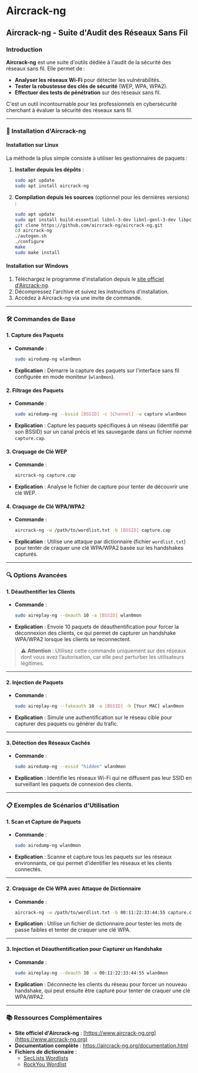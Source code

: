 # Aircrack-ng

## Aircrack-ng - Suite d'Audit des Réseaux Sans Fil

### Introduction

**Aircrack-ng** est une suite d'outils dédiée à l'audit de la sécurité des réseaux sans fil. Elle permet de :

* **Analyser les réseaux Wi-Fi** pour détecter les vulnérabilités.
* **Tester la robustesse des clés de sécurité** (WEP, WPA, WPA2).
* **Effectuer des tests de pénétration** sur des réseaux sans fil.

C'est un outil incontournable pour les professionnels en cybersécurité cherchant à évaluer la sécurité des réseaux sans fil.

***

### 🚀 Installation d'Aircrack-ng

#### Installation sur Linux

La méthode la plus simple consiste à utiliser les gestionnaires de paquets :

1.  **Installer depuis les dépôts** :

    ```bash
    sudo apt update
    sudo apt install aircrack-ng
    ```
2.  **Compilation depuis les sources** (optionnel pour les dernières versions) :

    ```bash
    sudo apt update
    sudo apt install build-essential libnl-3-dev libnl-genl-3-dev libpcap-dev
    git clone https://github.com/aircrack-ng/aircrack-ng.git
    cd aircrack-ng
    ./autogen.sh
    ./configure
    make
    sudo make install
    ```

#### Installation sur Windows

1. Téléchargez le programme d'installation depuis le [site officiel d'Aircrack-ng](https://www.aircrack-ng.org/).
2. Décompressez l'archive et suivez les instructions d'installation.
3. Accédez à Aircrack-ng via une invite de commande.

***

### 🛠️ Commandes de Base

#### 1. **Capture des Paquets**

*   **Commande** :

    ```bash
    sudo airodump-ng wlan0mon
    ```
* **Explication** : Démarre la capture des paquets sur l'interface sans fil configurée en mode moniteur (`wlan0mon`).

#### 2. **Filtrage des Paquets**

*   **Commande** :

    ```bash
    sudo airodump-ng --bssid [BSSID] -c [Channel] -w capture wlan0mon
    ```
* **Explication** : Capture les paquets spécifiques à un réseau (identifié par son BSSID) sur un canal précis et les sauvegarde dans un fichier nommé `capture.cap`.

#### 3. **Craquage de Clé WEP**

*   **Commande** :

    ```bash
    aircrack-ng capture.cap
    ```
* **Explication** : Analyse le fichier de capture pour tenter de découvrir une clé WEP.

#### 4. **Craquage de Clé WPA/WPA2**

*   **Commande** :

    ```bash
    aircrack-ng -w /path/to/wordlist.txt -b [BSSID] capture.cap
    ```
* **Explication** : Utilise une attaque par dictionnaire (fichier `wordlist.txt`) pour tenter de craquer une clé WPA/WPA2 basée sur les handshakes capturés.

***

### 🔍 Options Avancées

#### 1. **Déauthentifier les Clients**

*   **Commande** :

    ```bash
    sudo aireplay-ng --deauth 10 -a [BSSID] wlan0mon
    ```
* **Explication** : Envoie 10 paquets de déauthentification pour forcer la déconnexion des clients, ce qui permet de capturer un handshake WPA/WPA2 lorsque les clients se reconnectent.

> ⚠️ **Attention** : Utilisez cette commande uniquement sur des réseaux dont vous avez l’autorisation, car elle peut perturber les utilisateurs légitimes.

***

#### 2. **Injection de Paquets**

*   **Commande** :

    ```bash
    sudo aireplay-ng --fakeauth 10 -a [BSSID] -h [Your MAC] wlan0mon
    ```
* **Explication** : Simule une authentification sur le réseau cible pour capturer des paquets ou générer du trafic.

***

#### 3. **Détection des Réseaux Cachés**

*   **Commande** :

    ```bash
    sudo airodump-ng --essid "hidden" wlan0mon
    ```
* **Explication** : Identifie les réseaux Wi-Fi qui ne diffusent pas leur SSID en surveillant les paquets de connexion des clients.

***

### 📋 Exemples de Scénarios d'Utilisation

#### 1. **Scan et Capture de Paquets**

*   **Commande** :

    ```bash
    sudo airodump-ng wlan0mon
    ```
* **Explication** : Scanne et capture tous les paquets sur les réseaux environnants, ce qui permet d’identifier les réseaux et les clients connectés.

***

#### 2. **Craquage de Clé WPA avec Attaque de Dictionnaire**

*   **Commande** :

    ```bash
    aircrack-ng -w /path/to/wordlist.txt -b 00:11:22:33:44:55 capture.cap
    ```
* **Explication** : Utilise un fichier de dictionnaire pour tester les mots de passe faibles et tenter de craquer une clé WPA.

***

#### 3. **Injection et Déauthentification pour Capturer un Handshake**

*   **Commande** :

    ```bash
    sudo aireplay-ng --deauth 10 -a 00:11:22:33:44:55 wlan0mon
    ```
* **Explication** : Déconnecte les clients du réseau pour forcer un nouveau handshake, qui peut ensuite être capturé pour tenter de craquer une clé WPA/WPA2.

***

### 📚 Ressources Complémentaires

* **Site officiel d'Aircrack-ng** : [https://www.aircrack-ng.org](https://www.aircrack-ng.org)
* **Documentation complète** : https://aircrack-ng.org/documentation.html
* **Fichiers de dictionnaire** :
  * [SecLists Wordlists](https://github.com/danielmiessler/SecLists)
  * [RockYou Wordlist](https://github.com/brannondorsey/naive-hashcat/releases)
